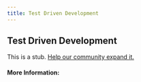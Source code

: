 ```yaml
---
title: Test Driven Development
---
```


## Test Driven Development

This is a stub. [Help our community expand it.](https://github.com/freeCodeCamp/guide-articles/tree/master/articles/Agile/Test-Driven-Development/index.md)

<!-- The article goes here, in GitHub-flavored Markdown. Feel free to add YouTube videos, images, and CodePen/JSBin embeds  -->

#### More Information:
<!-- Please add any articles you think might be helpful to read before writing the article -->


